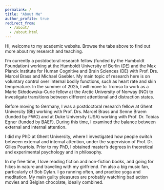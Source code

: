 ```yaml
---
permalink: /
title: "About Me"
author_profile: true
redirect_from: 
  - /about/
  - /about.html
---
```


Hi, welcome to my academic website. Browse the tabs above to find out more about my research and teaching.

I’m currently a postdoctoral research fellow (funded by the Humboldt Foundation) working at the Humboldt University of Berlin (DE) and the Max Planck Institute for Human Cognitive and Brain Sciences (DE) with Prof. Drs. Marcel Brass and Michael Gaebler. My main topic of research here is on voluntary control over internal bodily functions, such as heart rate and skin temperature. In the summer of 2025, I will move to Tromso to work as a Marie Skłodowska-Curie fellow at the Arctic University of Norway (NO) to investigate transitions between different attentional and distraction states.

Before moving to Germany, I was a postdoctoral research fellow at Ghent University (BE) working with Prof. Drs. Marcel Brass and Senne Braem (funded by FWO) and at Duke University (USA) working with Prof. Dr. Tobias Egner (funded by BAEF). During this time, I examined the balance between external and internal attention.

I did my PhD at Ghent University, where I investigated how people switch between external and internal attention, under the supervision of Prof. Dr. Gilles Pourtois. Prior to my PhD, I obtained master’s degrees in theoretical and experimental psychology and in philosophy.

In my free time, I love reading fiction and non-fiction books, and going for hikes in nature and traveling with my girlfriend. I’m also a big music fan, particularly of Bob Dylan. I go running often, and practice yoga and meditation. My main guilty pleasures are probably watching bad action movies and Belgian chocolate, ideally combined.


